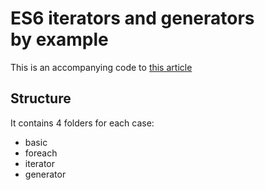 ES6 iterators and generators by example
=================================
This is an accompanying code to [this article](https://medium.com/@maximus.koretskyi/es6-iterators-and-generators-by-example-d728bfa00c3a)

Structure
---------

It contains 4 folders for each case:
- basic
- foreach
- iterator
- generator
